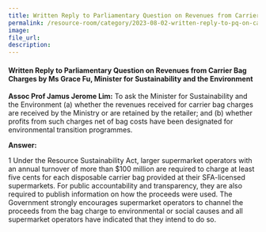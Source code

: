 ```yaml
---  
title: Written Reply to Parliamentary Question on Revenues from Carrier Bag Charges by Ms Grace Fu, Minister for Sustainability and the Environment
permalink: /resource-room/category/2023-08-02-written-reply-to-pq-on-carrier-bag-charges/
image:  
file_url:  
description:  
---  
```


#### Written Reply to Parliamentary Question on Revenues from Carrier Bag Charges by Ms Grace Fu, Minister for Sustainability and the Environment
 
**Assoc Prof Jamus Jerome Lim:** To ask the Minister for Sustainability and the Environment (a) whether the revenues received for carrier bag charges are received by the Ministry or are retained by the retailer; and (b) whether profits from such charges net of bag costs have been designated for environmental transition programmes.
 
**Answer:**

1 Under the Resource Sustainability Act, larger supermarket operators with an annual turnover of more than $100 million are required to charge at least five cents for each disposable carrier bag provided at their SFA-licensed supermarkets. For public accountability and transparency, they are also required to publish information on how the proceeds were used. The Government strongly encourages supermarket operators to channel the proceeds from the bag charge to environmental or social causes and all supermarket operators have indicated that they intend to do so.
